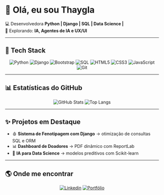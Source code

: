 # 👋 Olá, eu sou Thaygla  

💻 Desenvolvedora **Python | Django | SQL | Data Science |**  
🚀 Explorando: **IA, Agentes de IA e UX/UI**  

---

## 🚀 Tech Stack
<div align="center">
  
![Python](https://img.shields.io/badge/Python-3776AB?style=for-the-badge&logo=python&logoColor=fff)
![Django](https://img.shields.io/badge/Django-092E20?style=for-the-badge&logo=django&logoColor=fff)
![Bootstrap](https://img.shields.io/badge/Bootstrap-A371F7?style=for-the-badge&logo=bootstrap&logoColor=6F42C1)
![SQL](https://img.shields.io/badge/SQL-025E8C?style=for-the-badge&logo=databricks&logoColor=fff)
![HTML5](https://img.shields.io/badge/HTML5-E34F26?style=for-the-badge&logo=html5&logoColor=fff)
![CSS3](https://img.shields.io/badge/CSS3-1572B6?style=for-the-badge&logo=css3&logoColor=fff)
![JavaScript](https://img.shields.io/badge/JavaScript-F7DF1E?style=for-the-badge&logo=javascript&logoColor=000)
![Git](https://img.shields.io/badge/Git-F05032?style=for-the-badge&logo=git&logoColor=fff)

</div>

---

## 📊 Estatísticas do GitHub
<div align="center">

![GitHub Stats](https://github-readme-stats.vercel.app/api?username=thayglagomes&show_icons=true&theme=dark)
![Top Langs](https://github-readme-stats.vercel.app/api/top-langs/?username=thayglagomes&layout=compact&theme=dark)

</div>

---

## ✨ Projetos em Destaque
- 🩸 **Sistema de Fenotipagem com Django** → otimização de consultas SQL e ORM  
- 📊 **Dashboard de Doadores** → PDF dinâmico com ReportLab  
- 🤖 **IA para Data Science** → modelos preditivos com Scikit-learn  

---

## 🌎 Onde me encontrar
<div align="center">

[![Linkedin](https://img.shields.io/badge/LinkedIn-0A66C2?style=for-the-badge&logo=linkedin&logoColor=fff)](https://www.linkedin.com/in/seu-link)
[![Portfólio](https://img.shields.io/badge/Portfólio-000?style=for-the-badge&logo=githubpages&logoColor=fff)](https://seu-site.com)

</div>
